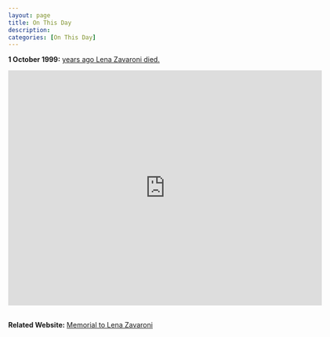 ```yaml
---
layout: page
title: On This Day
description:
categories: [On This Day]
---
```


**1 October 1999:**
[<span id="age1"></span> years ago Lena Zavaroni died.](/biography/lena-zavaroni#death)

<div class="responsive-video">
<iframe width="640px" height="480px" src="https://www.youtube.com/embed/QLaspFaye3A?rel=0&showinfo=1" frameborder="0" allowfullscreen=""></iframe>
</div>

<br />

**Related Website:**
<span class="post-categories">[Memorial to Lena Zavaroni](https://fanz-of-lena-zavaroni.muchloved.com)</span>

<!-- Script for calculating number of years ago -->
<script>
var dob = '19991001';
var year = Number(dob.substr(0, 4));
var month = Number(dob.substr(4, 2)) - 1;
var day = Number(dob.substr(6, 2));
var today = new Date();
var age1 = today.getFullYear() - year;
if (today.getMonth() < month || (today.getMonth() == month && today.getDate() < day)) {
age1--;
}
document.getElementById("age1").innerHTML=age1;
</script>
